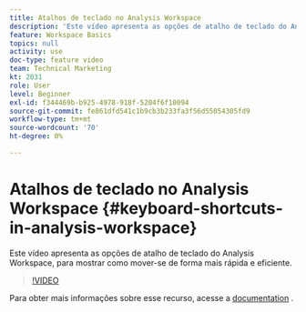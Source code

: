 ```yaml
---
title: Atalhos de teclado no Analysis Workspace
description: 'Este vídeo apresenta as opções de atalho de teclado do Analysis Workspace, para mostrar como mover-se de forma mais rápida e eficiente. '
feature: Workspace Basics
topics: null
activity: use
doc-type: feature video
team: Technical Marketing
kt: 2031
role: User
level: Beginner
exl-id: f344469b-b925-4978-918f-5204f6f10094
source-git-commit: fe861dfd541c1b9cb3b233fa3f56d55054305fd9
workflow-type: tm+mt
source-wordcount: '70'
ht-degree: 0%

---
```


# Atalhos de teclado no Analysis Workspace {#keyboard-shortcuts-in-analysis-workspace}

Este vídeo apresenta as opções de atalho de teclado do Analysis Workspace, para mostrar como mover-se de forma mais rápida e eficiente.

>[!VIDEO](https://video.tv.adobe.com/v/23984/?quality=12)

Para obter mais informações sobre esse recurso, acesse a [documentation](https://experienceleague.adobe.com/docs/analytics/analyze/analysis-workspace/build-workspace-project/fa-shortcut-keys.html?lang=en) .
